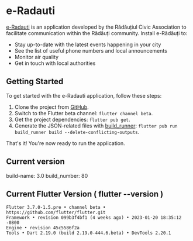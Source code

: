 # e-Radauti

[e-Radauti](https://github.com/SK1n/e-Radauti) is an application developed by the Rădăuțiul Civic Association to facilitate communication within the Rădăuți community. Install e-Rădăuți to:

- Stay up-to-date with the latest events happening in your city
- See the list of useful phone numbers and local announcements
- Monitor air quality
- Get in touch with local authorities

## Getting Started

To get started with the e-Radauti application, follow these steps:

1. Clone the project from [GitHub](https://github.com/SK1n/e-Radauti).
2. Switch to the Flutter beta channel: `flutter channel beta`.
3. Get the project dependencies: `flutter pub get`.
4. Generate the JSON-related files with [build_runner](https://pub.dev/packages/build_runner): `flutter pub run build_runner build --delete-conflicting-outputs`.

That's it! You're now ready to run the application.

## Current version
build-name: 3.0
build_number: 80

## Current Flutter Version ( flutter --version )

    Flutter 3.7.0-1.5.pre • channel beta • https://github.com/flutter/flutter.git
    Framework • revision 099b3f4bf1 (4 weeks ago) • 2023-01-20 18:35:12 -0800
    Engine • revision 45c5586f2a
    Tools • Dart 2.19.0 (build 2.19.0-444.6.beta) • DevTools 2.20.1



